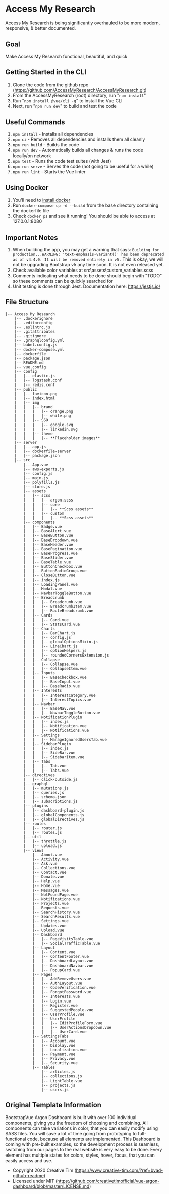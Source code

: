 # **Access My Research**
Access My Research is being significantly overhauled to be more modern, responsive, & better documented.

## Goal
Make Access My Research functional, beautiful, and quick

## Getting Started in the CLI 
1. Clone the code from the github repo (https://github.com/AccessMyResearch/AccessMyResearch.git)
1. From the AccessMyResearch (root) directory, run "`npm install`"
1. Run "`npm install @vue/cli -g`" to install the Vue CLI
1. Next, run "`npm run dev`" to build and test the code

## Useful Commands
1. `npm install` - Installs all dependencies
1. `npm ci` - Removes all dependencies and installs them all cleanly
1. `npm run build` - Builds the code
1. `npm run dev` - Automatically builds all changes & runs the code locally/on network
1. `npm test` - Runs the code test suites (with Jest)
1. `npm run serve` - Serves the code (not going to be useful for a while)
1. `npm run lint` - Starts the Vue linter

## Using Docker
1. You'll need to [install docker](https://docs.docker.com/get-docker)
1. Run `docker-compose up -d --build` from the base directory containing the dockerfile file
1. Check `docker ps` and see it running! You should be able to access at 127.0.0.1:8080

## Important Notes
1. When building the app, you may get a warning that says: `Building for production...WARNING: 'text-emphasis-variant()' has been deprecated as of v4.4.0. It will be removed entirely in v5.` This is okay, we will not be upgrading Bootstrap v5 any time soon. It is not even released yet. 
1. Check available color variables at src\assets\custom\_variables.scss
1. Comments indicating what needs to be done should begin with "TODO" so these comments can be quickly searched for
1. Unit testing is done through Jest. Documentation here: https://jestjs.io/

## File Structure
```
|-- Access My Research
    |-- .dockerignore
    |-- .editorconfig
    |-- .eslintrc.js
    |-- .gitattributes
    |-- .gitignore
    |-- .graphqlconfig.yml
    |-- babel.config.js
    |-- docker-compose.yml
    |-- dockerfile
    |-- package.json
    |-- README.md
    |-- vue.config
    |-- config
    |   |-- elastic.js
    |   |-- logstash.conf
    |   |-- redis.conf
    |-- public
    |   |-- favicon.png
    |   |-- index.html
    |   |-- img
    |   |   |-- brand
    |   |   |   |-- orange.png
    |   |   |   |-- white.png
    |   |   |-- SSO
    |   |   |   |-- google.svg
    |   |   |   |-- linkedin.svg
    |   |   |-- theme
    |   |   |   |-- **Placeholder images**
    |-- server
    |   |-- app.js
    |   |-- dockerfile-server
    |   |-- package.json
    |-- src
        |-- App.vue
        |-- aws-exports.js
        |-- config.js
        |-- main.js
        |-- polyfills.js
        |-- store.js
        |-- assets
        |   |-- scss
        |   |   |-- argon.scss
        |   |   |-- core
        |   |   |   |-- **Scss assets**
        |   |   |-- custom
        |   |   |   |-- **Scss assets**
        |-- components
        |   |-- Badge.vue
        |   |-- BaseAlert.vue
        |   |-- BaseButton.vue
        |   |-- BaseDropdown.vue
        |   |-- BaseHeader.vue
        |   |-- BasePagination.vue
        |   |-- BaseProgress.vue
        |   |-- BaseSlider.vue
        |   |-- BaseTable.vue
        |   |-- ButtonCheckbox.vue
        |   |-- ButtonRadioGroup.vue
        |   |-- CloseButton.vue
        |   |-- index.js
        |   |-- LoadingPanel.vue
        |   |-- Modal.vue
        |   |-- NavbarToggleButton.vue
        |   |-- Breadcrumb
        |   |   |-- Breadcrumb.vue
        |   |   |-- BreadcrumbItem.vue
        |   |   |-- RouteBreadcrumb.vue
        |   |-- Cards
        |   |   |-- Card.vue
        |   |   |-- StatsCard.vue
        |   |-- Charts
        |   |   |-- BarChart.js
        |   |   |-- config.js
        |   |   |-- globalOptionsMixin.js
        |   |   |-- LineChart.js
        |   |   |-- optionHelpers.js
        |   |   |-- roundedCornersExtension.js
        |   |-- Collapse
        |   |   |-- Collapse.vue
        |   |   |-- CollapseItem.vue
        |   |-- Inputs
        |   |   |-- BaseCheckbox.vue
        |   |   |-- BaseInput.vue
        |   |   |-- BaseRadio.vue
        |   |-- Interests
        |   |   |-- InterestCategory.vue
        |   |   |-- InterestTopics.vue
        |   |-- Navbar
        |   |   |-- BaseNav.vue
        |   |   |-- NavbarToggleButton.vue
        |   |-- NotificationPlugin
        |   |   |-- index.js
        |   |   |-- Notification.vue
        |   |   |-- Notifications.vue
        |   |-- Settings
        |   |   |-- ManageIgnoredUsersTab.vue
        |   |-- SidebarPlugin
        |   |   |-- index.js
        |   |   |-- SideBar.vue
        |   |   |-- SidebarItem.vue
        |   |-- Tabs
        |   |   |-- Tab.vue
        |   |   |-- Tabs.vue
        |-- directives
        |   |-- click-outside.js
        |-- graphql
        |   |-- mutations.js
        |   |-- queries.js
        |   |-- schema.json
        |   |-- subscriptions.js
        |-- plugins
        |   |-- dashboard-plugin.js
        |   |-- globalComponents.js
        |   |-- globalDirectives.js
        |-- routes
        |   |-- router.js
        |   |-- routes.js
        |-- util
        |   |-- throttle.js
        |   |-- upload.js
        |-- views
            |-- About.vue
            |-- Activity.vue
            |-- Ask.vue
            |-- Collections.vue
            |-- Contact.vue
            |-- Donate.vue
            |-- Help.vue
            |-- Home.vue
            |-- Messages.vue
            |-- NotFoundPage.vue
            |-- Notifications.vue
            |-- Projects.vue
            |-- Requests.vue
            |-- SearchHistory.vue
            |-- SearchResults.vue
            |-- Settings.vue
            |-- Updates.vue
            |-- Upload.vue
            |-- Dashboard
            |   |-- PageVisitsTable.vue
            |   |-- SocialTrafficTable.vue
            |-- Layout
            |   |-- Content.vue
            |   |-- ContentFooter.vue
            |   |-- DashboardLayout.vue
            |   |-- DashboardNavbar.vue
            |   |-- PopupCard.vue
            |-- Pages
            |   |-- AddRemoveUsers.vue
            |   |-- AuthLayout.vue
            |   |-- CodeVerification.vue
            |   |-- ForgotPassword.vue
            |   |-- Interests.vue
            |   |-- Login.vue
            |   |-- Register.vue
            |   |-- SuggestedPeople.vue
            |   |-- UserProfile.vue
            |   |-- UserProfile
            |   |   |-- EditProfileForm.vue
            |   |   |-- UserActionsDropdown.vue
            |   |   |-- UserCard.vue
            |-- SettingsTabs
            |   |-- Account.vue
            |   |-- Display.vue
            |   |-- Localization.vue
            |   |-- Payment.vue
            |   |-- Privacy.vue
            |   |-- Security.vue
            |-- Tables
                |-- articles.js
                |-- collections.js
                |-- LightTable.vue
                |-- projects.js
                |-- users.js
```

## Original Template Information
BootstrapVue Argon Dashboard is built with over 100 individual components, giving you the freedom of choosing and combining. All components can take variations in color, that you can easily modify using SASS files.
You will save a lot of time going from prototyping to full-functional code, because all elements are implemented. This Dashboard is coming with pre-built examples, so the development process is seamless, switching from our pages to the real website is very easy to be done.
Every element has multiple states for colors, styles, hover, focus, that you can easily access and use.
- Copyright 2020 Creative Tim (https://www.creative-tim.com/?ref=bvad-github-readme)
- Licensed under MIT (https://github.com/creativetimofficial/vue-argon-dashboard/blob/master/LICENSE.md)